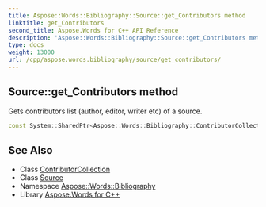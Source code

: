 ```yaml
---
title: Aspose::Words::Bibliography::Source::get_Contributors method
linktitle: get_Contributors
second_title: Aspose.Words for C++ API Reference
description: 'Aspose::Words::Bibliography::Source::get_Contributors method. Gets contributors list (author, editor, writer etc) of a source in C++.'
type: docs
weight: 13000
url: /cpp/aspose.words.bibliography/source/get_contributors/
---
```

## Source::get_Contributors method


Gets contributors list (author, editor, writer etc) of a source.

```cpp
const System::SharedPtr<Aspose::Words::Bibliography::ContributorCollection> & Aspose::Words::Bibliography::Source::get_Contributors() const
```

## See Also

* Class [ContributorCollection](../../contributorcollection/)
* Class [Source](../)
* Namespace [Aspose::Words::Bibliography](../../)
* Library [Aspose.Words for C++](../../../)
